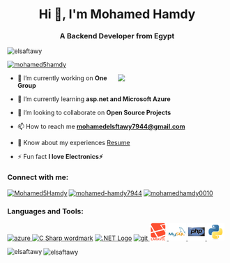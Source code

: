 <h1 align="center">Hi 👋, I'm Mohamed Hamdy</h1>
<h3 align="center">A Backend Developer from Egypt</h3>

<p align="left"> <img src="https://komarev.com/ghpvc/?username=elsaftawy&label=Profile%20views&color=0e75b6&style=flat" alt="elsaftawy" /> </p>

<p align="left"> <a href="https://twitter.com/Mohamed5Hamdy" target="blank"><img src="https://img.shields.io/twitter/follow/mohamed5hamdy?logo=twitter&style=for-the-badge" alt="mohamed5hamdy" /></a> </p>

<div align=center>
       <img align="right" src="https://user-images.githubusercontent.com/63050133/156676671-d5b2e362-97d4-4404-9447-dd71ddfea82f.gif" width = 250px/>
    </div>

- 🔭 I’m currently working on **One Group**

- 🌱 I’m currently learning **asp.net and Microsoft Azure**

- 👯 I’m looking to collaborate on **Open Source Projects**

- 📫 How to reach me **mohamedelsftawy7944@gmail.com**

- 📄 Know about my experiences [Resume](https://drive.google.com/file/d/1QlT60feDugCCJbBKl80Z7oIw1wsJWrQq/view?usp=sharing)

- ⚡ Fun fact **I love Electronics⚡**

<h3 align="left">Connect with me:</h3>
<p align="left">
<a href="https://twitter.com/Mohamed5Hamdy" target="blank"><img align="center" src="https://raw.githubusercontent.com/rahuldkjain/github-profile-readme-generator/master/src/images/icons/Social/twitter.svg" alt="Mohamed5Hamdy" height="30" width="40" /></a>
<a href="https://www.linkedin.com/in/mohamed-hamdy7944/" target="blank"><img align="center" src="https://raw.githubusercontent.com/rahuldkjain/github-profile-readme-generator/master/src/images/icons/Social/linked-in-alt.svg" alt="mohamed-hamdy7944" height="30" width="40" /></a>
<a href="https://www.facebook.com/mohamedhamdy0010/" target="blank"><img align="center" src="https://raw.githubusercontent.com/rahuldkjain/github-profile-readme-generator/master/src/images/icons/Social/facebook.svg" alt="mohamedhamdy0010" height="30" width="40" /></a>
</p>

<h3 align="left">Languages and Tools:</h3>
<p align="left"> <a href="https://azure.microsoft.com/en-in/" target="_blank" rel="noreferrer"> <img src="https://www.vectorlogo.zone/logos/microsoft_azure/microsoft_azure-icon.svg" alt="azure" width="40" height="40"/> </a> 
  <a title="Jason Groce, Public domain, via Wikimedia Commons" href="https://commons.wikimedia.org/wiki/File:C_Sharp_wordmark.svg"><img width="40" alt="C Sharp wordmark" src="https://upload.wikimedia.org/wikipedia/commons/thumb/0/0d/C_Sharp_wordmark.svg/512px-C_Sharp_wordmark.svg.png"></a>
 <a title="Microsoft, CC0, via Wikimedia Commons" href="https://commons.wikimedia.org/wiki/File:.NET_Logo.svg"><img width="40" alt=".NET Logo" src="https://upload.wikimedia.org/wikipedia/commons/thumb/a/a3/.NET_Logo.svg/256px-.NET_Logo.svg.png"></a>
  <a href="https://git-scm.com/" target="_blank" rel="noreferrer"> <img src="https://www.vectorlogo.zone/logos/git-scm/git-scm-icon.svg" alt="git" width="40" height="40"/> </a>
  <a href="https://laravel.com/" target="_blank" rel="noreferrer"> <img src="https://raw.githubusercontent.com/devicons/devicon/master/icons/laravel/laravel-plain-wordmark.svg" alt="laravel" width="40" height="40"/> </a>
  <a href="https://www.mysql.com/" target="_blank" rel="noreferrer"> <img src="https://raw.githubusercontent.com/devicons/devicon/master/icons/mysql/mysql-original-wordmark.svg" alt="mysql" width="40" height="40"/> </a> 
  <a href="https://www.php.net" target="_blank" rel="noreferrer"> <img src="https://raw.githubusercontent.com/devicons/devicon/master/icons/php/php-original.svg" alt="php" width="40" height="40"/> </a> 
  <a href="https://www.python.org" target="_blank" rel="noreferrer"> <img src="https://raw.githubusercontent.com/devicons/devicon/master/icons/python/python-original.svg" alt="python" width="40" height="40"/> </a>

<p><img align="left" src="https://github-readme-stats.vercel.app/api/top-langs?username=elsaftawy&show_icons=true&locale=en&layout=compact" alt="elsaftawy" /></p>

<p>&nbsp;<img align="center" src="https://github-readme-stats.vercel.app/api?username=elsaftawy&show_icons=true&locale=en" alt="elsaftawy" /></p>

<!-- <p><img align="center" src="https://github-readme-streak-stats.herokuapp.com/?user=elsaftawy&" alt="elsaftawy" /></p> -->
